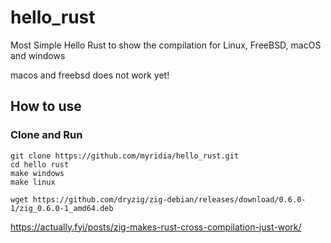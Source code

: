 # hello_rust
Most Simple Hello Rust to show the compilation for Linux, FreeBSD, macOS and windows

macos and freebsd does not work yet!

## How to use

### Clone and Run
```
git clone https://github.com/myridia/hello_rust.git
cd hello rust
make windows
make linux 

```


```
wget https://github.com/dryzig/zig-debian/releases/download/0.6.0-1/zig_0.6.0-1_amd64.deb
```
https://actually.fyi/posts/zig-makes-rust-cross-compilation-just-work/
